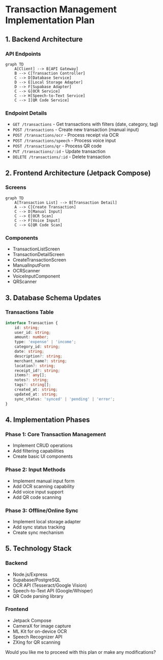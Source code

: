 # Transaction Management Implementation Plan

## 1. Backend Architecture

### API Endpoints
```mermaid
graph TD
    A[Client] --> B[API Gateway]
    B --> C[Transaction Controller]
    C --> D[Database Service]
    D --> E[Local Storage Adapter]
    D --> F[Supabase Adapter]
    C --> G[OCR Service]
    C --> H[Speech-to-Text Service]
    C --> I[QR Code Service]
```

### Endpoint Details
- `GET /transactions` - Get transactions with filters (date, category, tag)
- `POST /transactions` - Create new transaction (manual input)
- `POST /transactions/ocr` - Process receipt via OCR
- `POST /transactions/speech` - Process voice input
- `POST /transactions/qr` - Process QR code
- `PUT /transactions/:id` - Update transaction
- `DELETE /transactions/:id` - Delete transaction

## 2. Frontend Architecture (Jetpack Compose)

### Screens
```mermaid
graph TD
    A[Transaction List] --> B[Transaction Detail]
    A --> C[Create Transaction]
    C --> D[Manual Input]
    C --> E[OCR Scan]
    C --> F[Voice Input]
    C --> G[QR Code Scan]
```

### Components
- TransactionListScreen
- TransactionDetailScreen
- CreateTransactionScreen
- ManualInputForm
- OCRScanner
- VoiceInputComponent
- QRScanner

## 3. Database Schema Updates

### Transactions Table
```typescript
interface Transaction {
    id: string;
    user_id: string;
    amount: number;
    type: 'expense' | 'income';
    category_id: string;
    date: string;
    description?: string;
    merchant_name?: string;
    location?: string;
    receipt_id?: string;
    items?: any[];
    notes?: string;
    tags?: string[];
    created_at: string;
    updated_at: string;
    sync_status: 'synced' | 'pending' | 'error';
}
```

## 4. Implementation Phases

### Phase 1: Core Transaction Management
- Implement CRUD operations
- Add filtering capabilities
- Create basic UI components

### Phase 2: Input Methods
- Implement manual input form
- Add OCR scanning capability
- Add voice input support
- Add QR code scanning

### Phase 3: Offline/Online Sync
- Implement local storage adapter
- Add sync status tracking
- Create sync mechanism

## 5. Technology Stack

### Backend
- Node.js/Express
- Supabase/PostgreSQL
- OCR API (Tesseract/Google Vision)
- Speech-to-Text API (Google/Whisper)
- QR Code parsing library

### Frontend
- Jetpack Compose
- CameraX for image capture
- ML Kit for on-device OCR
- Speech Recognizer API
- ZXing for QR scanning

Would you like me to proceed with this plan or make any modifications?